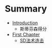 # Summary

* [Introduction](README.md)
   * 斯蒂芬森得分
* [First Chapter](chapter1.md)
   * [SD法术连击](sdfa_zhu_lian_ji.md)


